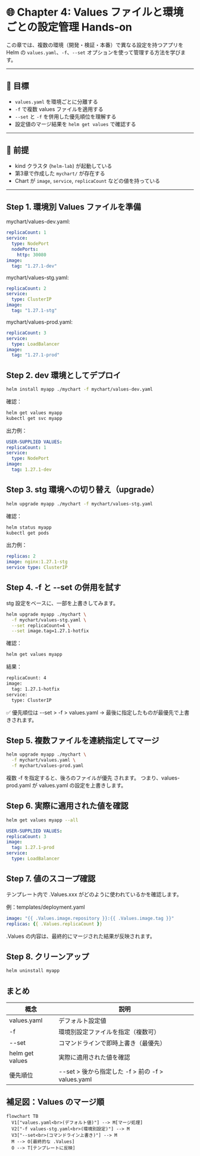 # 🌐 Chapter 4: Values ファイルと環境ごとの設定管理 Hands-on

この章では、複数の環境（開発・検証・本番）で異なる設定を持つアプリを  
Helm の `values.yaml`、`-f`、`--set` オプションを使って管理する方法を学びます。

---

## 🎯 目標
- `values.yaml` を環境ごとに分離する  
- `-f` で複数 values ファイルを適用する  
- `--set` と `-f` を併用した優先順位を理解する  
- 設定値のマージ結果を `helm get values` で確認する  

---

## 🧩 前提
- kind クラスタ (`helm-lab`) が起動している  
- 第3章で作成した `mychart/` が存在する  
- Chart が `image`, `service`, `replicaCount` などの値を持っている

---

## Step 1. 環境別 Values ファイルを準備
mychart/values-dev.yaml:
```yaml
replicaCount: 1
service:
  type: NodePort
  nodePorts:
    http: 30080
image:
  tag: "1.27.1-dev"
```

mychart/values-stg.yaml:
```yaml
replicaCount: 2
service:
  type: ClusterIP
image:
  tag: "1.27.1-stg"
```

mychart/values-prod.yaml:
```yaml
replicaCount: 3
service:
  type: LoadBalancer
image:
  tag: "1.27.1-prod"
```

## Step 2. dev 環境としてデプロイ
```bash
helm install myapp ./mychart -f mychart/values-dev.yaml
```

確認：
```bash
helm get values myapp
kubectl get svc myapp
```

出力例：
```yaml
USER-SUPPLIED VALUES:
replicaCount: 1
service:
  type: NodePort
image:
  tag: 1.27.1-dev
```

## Step 3. stg 環境への切り替え（upgrade）
```bash
helm upgrade myapp ./mychart -f mychart/values-stg.yaml
```

確認：
```bash
helm status myapp
kubectl get pods
```

出力例：
```yaml
replicas: 2
image: nginx:1.27.1-stg
service type: ClusterIP
```

## Step 4. -f と --set の併用を試す
stg 設定をベースに、一部を上書きしてみます。
```bash
helm upgrade myapp ./mychart \
  -f mychart/values-stg.yaml \
  --set replicaCount=4 \
  --set image.tag=1.27.1-hotfix
```

確認：
```bash
helm get values myapp
```

結果：
```bash
replicaCount: 4
image:
  tag: 1.27.1-hotfix
service:
  type: ClusterIP
```

✅ 優先順位は --set > -f > values.yaml
→ 最後に指定したものが最優先で上書きされます。

## Step 5. 複数ファイルを連続指定してマージ
```bash
helm upgrade myapp ./mychart \
  -f mychart/values.yaml \
  -f mychart/values-prod.yaml
```

複数 -f を指定すると、後ろのファイルが優先 されます。
つまり、values-prod.yaml が values.yaml の設定を上書きします。

## Step 6. 実際に適用された値を確認
```bash
helm get values myapp --all
```

```yaml
USER-SUPPLIED VALUES:
replicaCount: 3
image:
  tag: 1.27.1-prod
service:
  type: LoadBalancer
```

## Step 7. 値のスコープ確認
テンプレート内で .Values.xxx がどのように使われているかを確認します。

例：templates/deployment.yaml
```yaml
image: "{{ .Values.image.repository }}:{{ .Values.image.tag }}"
replicas: {{ .Values.replicaCount }}
```

.Values の内容は、最終的にマージされた結果が反映されます。

## Step 8. クリーンアップ
```bash
helm uninstall myapp
```

## まとめ
| 概念            | 説明                                 |
| --------------- | ------------------------------------ |
| values.yaml     | デフォルト設定値                     |
| -f              | 環境別設定ファイルを指定（複数可）   |
| --set           | コマンドラインで即時上書き（最優先） |
| helm get values | 実際に適用された値を確認             |
| 優先順位        | --set > 後から指定した -f > 前の -f > values.yaml |

## 補足図：Values のマージ順
```mermaid
flowchart TB
  V1["values.yaml<br>(デフォルト値)"] --> M[マージ処理]
  V2["-f values-stg.yaml<br>(環境別設定)"] --> M
  V3["--set<br>(コマンドライン上書き)"] --> M
  M --> O[最終的な .Values]
  O --> T[テンプレートに反映]
```